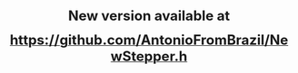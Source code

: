 <html>

<head>
<meta http-equiv="Content-Language" content="pt-br">
<meta http-equiv="Content-Type" content="text/html; charset=windows-1252">
<title>Nova pagina 1</title>
</head>

<body>

<p>&nbsp;</p>
<p align="center"><b><font size="5">New version available at</font></b></p>
<p align="center"><b>
<a href="https://github.com/AntonioFromBrazil/NewStepper.h"><font size="5">
https://github.com/AntonioFromBrazil/NewStepper.h</font></a></b><br>
&nbsp;</p>

</body>

</html>

